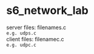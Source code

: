 # s6_network_lab

server files: filenames.c<br>
```e.g. udps.c``` <br>
client files: filenamec.c<br>
```e.g. udpc.c```
